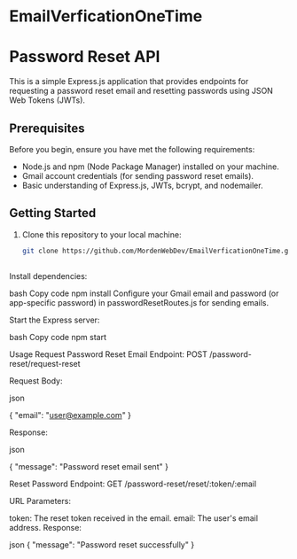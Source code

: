 # EmailVerficationOneTime
# Password Reset API

This is a simple Express.js application that provides endpoints for requesting a password reset email and resetting passwords using JSON Web Tokens (JWTs).

## Prerequisites

Before you begin, ensure you have met the following requirements:

- Node.js and npm (Node Package Manager) installed on your machine.
- Gmail account credentials (for sending password reset emails).
- Basic understanding of Express.js, JWTs, bcrypt, and nodemailer.

## Getting Started

1. Clone this repository to your local machine:

   ```bash
   git clone https://github.com/MordenWebDev/EmailVerficationOneTime.git
 
Install dependencies:

bash
Copy code
npm install
Configure your Gmail email and password (or app-specific password) in passwordResetRoutes.js for sending emails.

Start the Express server:

bash
Copy code
npm start

Usage
Request Password Reset Email
Endpoint: POST /password-reset/request-reset

Request Body:

json

{
  "email": "user@example.com"
}

Response:

json

{
  "message": "Password reset email sent"
}

Reset Password
Endpoint: GET /password-reset/reset/:token/:email

URL Parameters:

token: The reset token received in the email.
email: The user's email address.
Response:

json
{
  "message": "Password reset successfully"
}


